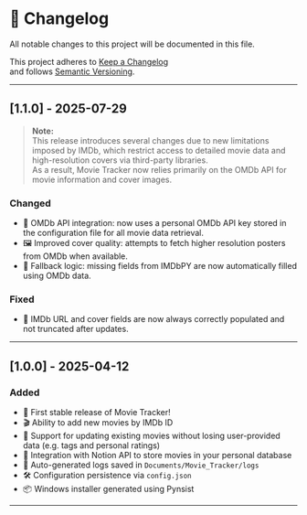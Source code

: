 # 📓 Changelog

All notable changes to this project will be documented in this file.

This project adheres to [Keep a Changelog](https://keepachangelog.com/en/1.0.0/)  
and follows [Semantic Versioning](https://semver.org/).

---

## [1.1.0] - 2025-07-29

> **Note:**  
> This release introduces several changes due to new limitations imposed by IMDb, which restrict access to detailed movie data and high-resolution covers via third-party libraries.  
> As a result, Movie Tracker now relies primarily on the OMDb API for movie information and cover images.

### Changed
- 🔑 OMDb API integration: now uses a personal OMDb API key stored in the configuration file for all movie data retrieval.
- 🖼️ Improved cover quality: attempts to fetch higher resolution posters from OMDb when available.
- 🧩 Fallback logic: missing fields from IMDbPY are now automatically filled using OMDb data.

### Fixed
- 🐞 IMDb URL and cover fields are now always correctly populated and not truncated after updates.

---

## [1.0.0] - 2025-04-12
### Added
- 🎉 First stable release of Movie Tracker!
- 🎬 Ability to add new movies by IMDb ID
- 🔁 Support for updating existing movies without losing user-provided data (e.g. tags and personal ratings)
- 🧠 Integration with Notion API to store movies in your personal database
- 📝 Auto-generated logs saved in `Documents/Movie_Tracker/logs`
- 🛠 Configuration persistence via `config.json`
- 📦 Windows installer generated using Pynsist

---

